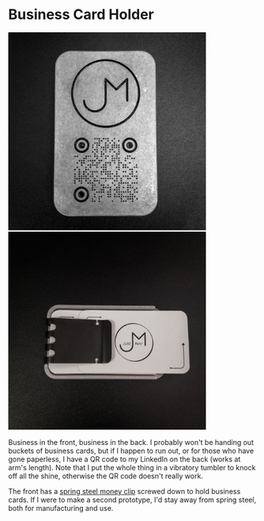 # Business Card Holder

<img src="images/back.jpg" alt="back" width="400"/>
<img src="images/front.jpg" alt="front" width="400"/>

Business in the front, business in the back.  I probably won't be handing out buckets of business cards, but if I happen to run out, or for those who have gone paperless, I have a QR code to my LinkedIn on the back (works at arm's length). Note that I put the whole thing in a vibratory tumbler to knock off all the shine, otherwise the QR code doesn't really work.

The front has a [spring steel money clip](https://www.amazon.com/Lindenle-Spring-Capacity-Minimalist-Pocket/dp/B0827HZKDQ/ref=asc_df_B0827HZKDQ/?tag=hyprod-20&linkCode=df0&hvadid=693771153575&hvpos=&hvnetw=g&hvrand=12436096795476842346&hvpone=&hvptwo=&hvqmt=&hvdev=c&hvdvcmdl=&hvlocint=&hvlocphy=9029709&hvtargid=pla-853363498958&psc=1&mcid=6e92c74814d93e978dd70262c64a2fc5&gad_source=1) screwed down to hold business cards.  If I were to make a second prototype, I'd stay away from spring steel, both for manufacturing and use.

